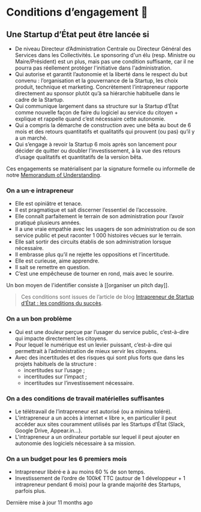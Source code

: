 # Conditions d’engagement 🥚

## Une Startup d’État peut être lancée si <a id="une-startup-detat-peut-etre-lancee-si"></a>

* De niveau Directeur d’Administration Centrale ou Directeur Général des Services dans les Collectivités. Le sponsoring d'un élu \(resp. Ministre ou Maire/Président\) est un plus, mais pas une condition suffisante, car il ne pourra pas réellement protéger l'initiative dans l'administration.
* Qui autorise et garantit l’autonomie et la liberté dans le respect du but convenu : l’organisation et la gouvernance de la Startup, les choix produit, technique et marketing. Concrètement l’intrapreneur rapporte directement au sponsor plutôt qu’à sa hiérarchie habituelle dans le cadre de la Startup.
* Qui communique largement dans sa structure sur la Startup d’État comme nouvelle façon de faire du logiciel au service du citoyen + explique et rappelle quand c’est nécessaire cette autonomie.
* Qui a compris la démarche de construction avec une bêta au bout de 6 mois et des retours quantitatifs et qualitatifs qui prouvent \(ou pas\) qu’il y a un marché.
* Qui s’engage à revoir la Startup 6 mois après son lancement pour décider de quitter ou doubler l’investissement, à la vue des retours d’usage qualitatifs et quantitatifs de la version bêta.

Ces engagements se matérialisent par la signature formelle ou informelle de notre [Memorandum of Understanding](https://docs.google.com/document/d/19Z846X0pJQMnqunK-uX8md9Xi1iSek3TwFpoh8niPo0/edit).

### On a un·e intrapreneur <a id="on-a-un-e-intrapreneur"></a>

* Elle est opiniâtre et tenace.
* Il est pragmatique et sait discerner l’essentiel de l’accessoire.
* Elle connaît parfaitement le terrain de son administration pour l’avoir pratiqué plusieurs années.
* Il a une vraie empathie avec les usagers de son administration ou de son service public et peut raconter 1 000 histoires vécues sur le terrain.
* Elle sait sortir des circuits établis de son administration lorsque nécessaire.
* Il embrasse plus qu’il ne rejette les oppositions et l’incertitude.
* Elle est curieuse, aime apprendre.
* Il sait se remettre en question.
* C’est une empêcheuse de tourner en rond, mais avec le sourire.

Un bon moyen de l'identifier consiste à \[\[organiser un pitch day\]\].

> Ces conditions sont issues de l’article de blog [Intrapreneur de Startup d’État : les conditions du succès](https://beta.gouv.fr/2017/03/06/intrapreneur-les-conditions-du-succes.html).

### On a un bon problème <a id="on-a-un-bon-probleme"></a>

* Qui est une douleur perçue par l’usager du service public, c’est-à-dire qui impacte directement les citoyens.
* Pour lequel le numérique est un levier puissant, c’est-à-dire qui permettrait à l’administration de mieux servir les citoyens.
* Avec des incertitudes et des risques qui sont plus forts que dans les projets habituels de la structure :
  * incertitudes sur l’usage ;
  * incertitudes sur l’impact ;
  * incertitudes sur l’investissement nécessaire.

### On a des conditions de travail matérielles suffisantes <a id="on-a-des-conditions-de-travail-materielles-suffisantes"></a>

* Le télétravail de l’intrapreneur est autorisé \(ou a minima toléré\).
* L'intrapreneur a un accès à internet « libre », en particulier il peut accéder aux sites couramment utilisés par les Startups d’État \(Slack, Google Drive, Appear.in…\).
* L'intrapreneur a un ordinateur portable sur lequel il peut ajouter en autonomie des logiciels nécessaire à sa mission.

### On a un budget pour les 6 premiers mois <a id="on-a-un-budget-pour-les-6-premiers-mois"></a>

* Intrapreneur libéré·e à au moins 60 % de son temps.
* Investissement de l’ordre de 100k€ TTC \(autour de 1 développeur + 1 intrapreneur pendant 6 mois\) pour la grande majorité des Startups, parfois plus.

Dernière mise à jour 11 months ago

